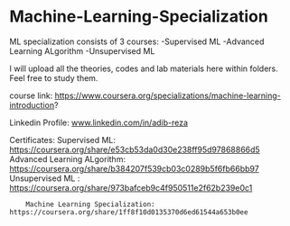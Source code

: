 # Machine-Learning-Specialization

ML specialization consists of 3 courses:
        -Supervised ML
        -Advanced Learning ALgorithm
        -Unsupervised ML
        
I will upload all the theories, codes and lab materials here within folders.
Feel free to study them.

course link: https://www.coursera.org/specializations/machine-learning-introduction?

Linkedin Profile: www.linkedin.com/in/adib-reza

Certificates:
        Supervised ML: https://coursera.org/share/e53cb53da0d30e238ff95d97868866d5
        Advanced Learning ALgorithm: https://coursera.org/share/b384207f539cb03c0289b5f6fb66bb97
        Unsupervised ML : https://coursera.org/share/973bafceb9c4f950511e2f62b239e0c1
        
        Machine Learning Specialization: https://coursera.org/share/1ff8f10d0135370d6ed61544a653b0ee
